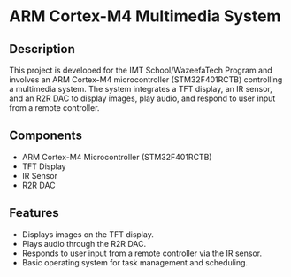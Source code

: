 # ARM Cortex-M4 Multimedia System

## Description
This project is developed for the IMT School/WazeefaTech Program and involves an ARM Cortex-M4 microcontroller (STM32F401RCTB) controlling a multimedia system. The system integrates a TFT display, an IR sensor, and an R2R DAC to display images, play audio, and respond to user input from a remote controller.

## Components
- ARM Cortex-M4 Microcontroller (STM32F401RCTB)
- TFT Display
- IR Sensor
- R2R DAC

## Features
- Displays images on the TFT display.
- Plays audio through the R2R DAC.
- Responds to user input from a remote controller via the IR sensor.
- Basic operating system for task management and scheduling.
